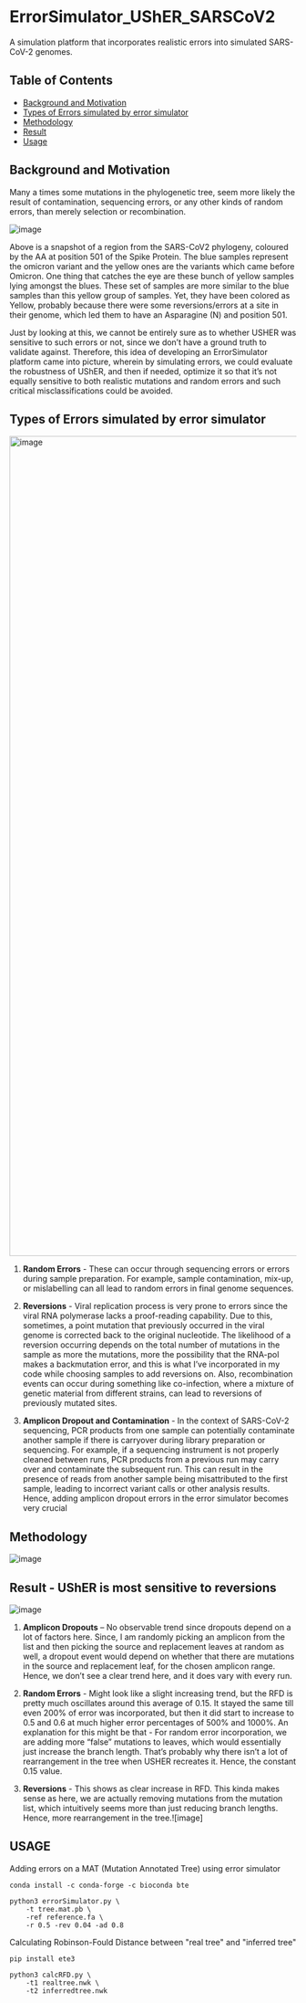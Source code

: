 # ErrorSimulator_UShER_SARSCoV2
A simulation platform that incorporates realistic errors into simulated SARS-CoV-2 genomes. 

## Table of Contents
* [Background and Motivation](https://github.com/shlokanegi/ErrorSimulator_UShER_SARSCoV2/blob/master/README.md#background-and-motivation)
* [Types of Errors simulated by error simulator](https://github.com/shlokanegi/ErrorSimulator_UShER_SARSCoV2/blob/master/README.md#types-of-errors-simulated-by-error-simulator)
* [Methodology](https://github.com/shlokanegi/ErrorSimulator_UShER_SARSCoV2/blob/master/README.md#methodology
)
* [Result](https://github.com/shlokanegi/ErrorSimulator_UShER_SARSCoV2/blob/master/README.md#result---usher-is-most-sensitive-to-reversions)
* [Usage](https://github.com/shlokanegi/ErrorSimulator_UShER_SARSCoV2/blob/master/README.md#usage)

## Background and Motivation
Many a times some mutations in the phylogenetic tree, seem more likely the result of contamination, sequencing errors, or any other kinds of random errors, than merely selection or recombination.

![image](https://user-images.githubusercontent.com/66521525/223062071-83cb2cef-833a-4265-939c-708aa97c01a0.png)

Above is a snapshot of a region from the SARS-CoV2 phylogeny, coloured by the AA at position 501 of the Spike Protein. 
The blue samples represent the omicron variant and the yellow ones are the variants which came before Omicron.
One thing that catches the eye are these bunch of yellow samples lying amongst the blues. 
These set of samples are more similar to the blue samples than this yellow group of samples. 
Yet, they have been colored as Yellow, probably because there were some reversions/errors at a site in their genome, which led them to have an Asparagine (N) and position 501. 

Just by looking at this, we cannot be entirely sure as to whether USHER was sensitive to such errors or not, since we don’t have a ground truth to validate against.
Therefore, this idea of developing an ErrorSimulator platform came into picture, wherein by simulating errors, we could evaluate the robustness of UShER, and then if needed, optimize it so that it’s not equally sensitive to both realistic mutations and random errors and such critical misclassifications could be avoided.

## Types of Errors simulated by error simulator
<img width="1437" alt="image" src="https://user-images.githubusercontent.com/66521525/223064389-2a8425d5-681f-41ca-8be7-fb082b304056.png">

1. **Random Errors** - These can occur through sequencing errors or errors during sample preparation. For example, sample contamination, mix-up, or mislabelling can all lead to random errors in final genome sequences. <br>

2. **Reversions** - Viral replication process is very prone to errors since the viral RNA polymerase lacks a proof-reading capability. Due to this, sometimes, a point mutation that previously occurred in the viral genome is corrected back to the original nucleotide. The likelihood of a reversion occurring depends on the total number of mutations in the sample as more the mutations, more the possibility that the RNA-pol makes a backmutation error, and this is what I’ve incorporated in my code while choosing samples to add reversions on. Also, recombination events can occur during something like co-infection, where a mixture of genetic material from different strains, can lead to reversions of previously mutated sites. 

3. **Amplicon Dropout and Contamination** - In the context of SARS-CoV-2 sequencing, PCR products from one sample can potentially contaminate another sample if there is carryover during library preparation or sequencing. For example, if a sequencing instrument is not properly cleaned between runs, PCR products from a previous run may carry over and contaminate the subsequent run. This can result in the presence of reads from another sample being misattributed to the first sample, leading to incorrect variant calls or other analysis results. Hence, adding amplicon dropout errors in the error simulator becomes very crucial

## Methodology
![image](https://user-images.githubusercontent.com/66521525/223066425-1f9a5efa-102b-4204-844d-b3f0919540ed.png)

## Result - UShER is most sensitive to reversions
![image](https://user-images.githubusercontent.com/66521525/223066594-2ae22410-1143-402b-9f6b-1f5d896e1ab9.png)

1. **Amplicon Dropouts** – No observable trend since dropouts depend on a lot of factors here. Since, I am randomly picking an amplicon from the list and then picking the source and replacement leaves at random as well, a dropout event would depend on whether that there are mutations in the source and replacement leaf, for the chosen amplicon range. Hence, we don’t see a clear trend here, and it does vary with every run.

2. **Random Errors** - Might look like a slight increasing trend, but the RFD is pretty much oscillates around this average of 0.15. It stayed the same till even 200% of error was incorporated, but then it did start to increase to 0.5 and 0.6 at much higher error percentages of 500% and 1000%.  An explanation for this might be that - For random error incorporation, we are adding more “false” mutations to leaves, which would essentially just increase the branch length. That’s probably why there isn’t a lot of rearrangement in the tree when USHER recreates it. Hence, the constant 0.15 value.

3. **Reversions** - This shows as clear increase in RFD. This kinda makes sense as here, we are actually removing mutations from the mutation list, which intuitively seems more than just reducing branch lengths. Hence, more rearrangement in the tree.![image]

## USAGE
Adding errors on a MAT (Mutation Annotated Tree) using error simulator
```
conda install -c conda-forge -c bioconda bte
```
```
python3 errorSimulator.py \
    -t tree.mat.pb \
    -ref reference.fa \
    -r 0.5 -rev 0.04 -ad 0.8
```

Calculating Robinson-Fould Distance between "real tree" and "inferred tree"
```
pip install ete3
```
```
python3 calcRFD.py \
    -t1 realtree.nwk \
    -t2 inferredtree.nwk
```
